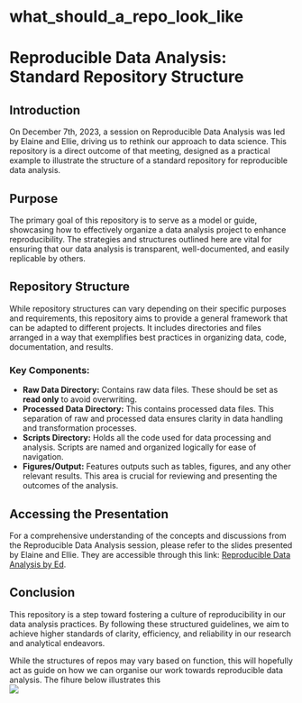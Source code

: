 # what_should_a_repo_look_like

# Reproducible Data Analysis: Standard Repository Structure

## Introduction
On December 7th, 2023, a session on Reproducible Data Analysis was led by Elaine and Ellie, driving us to rethink our approach to data science. This repository is a direct outcome of that meeting, designed as a practical example to illustrate the structure of a standard repository for reproducible data analysis.

## Purpose
The primary goal of this repository is to serve as a model or guide, showcasing how to effectively organize a data analysis project to enhance reproducibility. The strategies and structures outlined here are vital for ensuring that our data analysis is transparent, well-documented, and easily replicable by others.

## Repository Structure
While repository structures can vary depending on their specific purposes and requirements, this repository aims to provide a general framework that can be adapted to different projects. It includes directories and files arranged in a way that exemplifies best practices in organizing data, code, documentation, and results.

### Key Components:
- **Raw Data Directory:** Contains raw data files. These should be set as **read only** to avoid overwriting. 
- **Processed Data Directory:** This contains processed data files. This separation of raw and processed data ensures clarity in data handling and transformation processes.
- **Scripts Directory:** Holds all the code used for data processing and analysis. Scripts are named and organized logically for ease of navigation.
- **Figures/Output:** Features outputs such as tables, figures, and any other relevant results. This area is crucial for reviewing and presenting the outcomes of the analysis.

## Accessing the Presentation
For a comprehensive understanding of the concepts and discussions from the Reproducible Data Analysis session, please refer to the slides presented by Elaine and Ellie. They are accessible through this link: [Reproducible Data Analysis by Ed](https://www.mentimeter.com/app/presentation/alyfyzphahmeghsh8rekacjr7h8qsimy/zeikuwv5fszx).

## Conclusion
This repository is a step toward fostering a culture of reproducibility in our data analysis practices. By following these structured guidelines, we aim to achieve higher standards of clarity, efficiency, and reliability in our research and analytical endeavors.



While the structures of repos may vary based on function, this will hopefully act as guide on how we can organise our work towards reproducible data analysis. The fihure below illustrates this   
![](https://github.com/RabiesResearch/what_should_a_repo_look_like/blob/main/figures/repo_structure.png)
